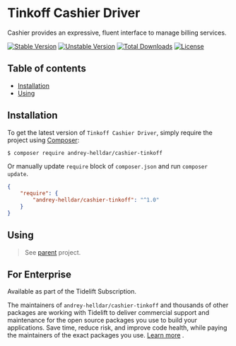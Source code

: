 # Tinkoff Cashier Driver

Cashier provides an expressive, fluent interface to manage billing services.

[![Stable Version][badge_stable]][link_packagist]
[![Unstable Version][badge_unstable]][link_packagist]
[![Total Downloads][badge_downloads]][link_packagist]
[![License][badge_license]][link_license]

## Table of contents

* [Installation](#installation)
* [Using](#using)

## Installation

To get the latest version of `Tinkoff Cashier Driver`, simply require the project using [Composer](https://getcomposer.org):

```bash
$ composer require andrey-helldar/cashier-tinkoff
```

Or manually update `require` block of `composer.json` and run `composer update`.

```json
{
    "require": {
        "andrey-helldar/cashier-tinkoff": "^1.0"
    }
}
```

## Using

> See [parent](https://github.com/andrey-helldar/cashier#readme) project.

## For Enterprise

Available as part of the Tidelift Subscription.

The maintainers of `andrey-helldar/cashier-tinkoff` and thousands of other packages are working with Tidelift to deliver commercial support and maintenance for the open source
packages you use to build your applications. Save time, reduce risk, and improve code health, while paying the maintainers of the exact packages you
use. [Learn more](https://tidelift.com/subscription/pkg/packagist-andrey-helldar-cashier-tinkoff?utm_source=packagist-andrey-helldar-cashier-tinkoff&utm_medium=referral&utm_campaign=enterprise&utm_term=repo)
.

[badge_downloads]:      https://img.shields.io/packagist/dt/helldar/cashier-tinkoff.svg?style=flat-square

[badge_license]:        https://img.shields.io/packagist/l/helldar/cashier-tinkoff.svg?style=flat-square

[badge_stable]:         https://img.shields.io/github/v/release/helldar/cashier-tinkoff?label=stable&style=flat-square

[badge_unstable]:       https://img.shields.io/badge/unstable-dev--main-orange?style=flat-square

[link_license]:         LICENSE

[link_packagist]:       https://packagist.org/packages/helldar/cashier-tinkoff
